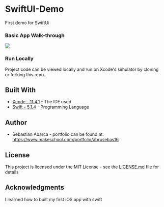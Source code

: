 # SwiftUI-Demo
First demo for SwiftUi

### Basic App Walk-through
![](ezgif.com-video-to-gif.gif)


### Run Locally

Project code can be viewed locally  and run on Xcode's simulator by cloning or forking this repo.

## Built With
* [Xcode - 11.4.1](https://developer.apple.com/xcode/) - The IDE used
* [Swift - 5.1.4](https://developer.apple.com/swift/) - Programming Language

## Author
* Sebastian Abarca - portfolio can be found at:
https://www.makeschool.com/portfolio/abrusebas16

## License

This project is licensed under the MIT License - see the [LICENSE.md](LICENSE.md) file for details

## Acknowledgments
I learned how to built my first iOS app with swift
